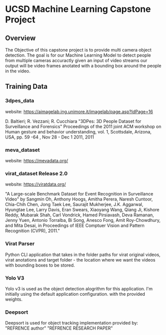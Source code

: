 # UCSD Machine Learning Capstone Project

## Overview 

The Objective of this capstone project is to provide multi camera object detection. The goal is for our Machine Learning Model to detect people from multiple cameras accuractly given an input of video streams our output will be video frames anotated with a bounding box around the people in the video.



## Training Data 


### 3dpes_data 

website: https://aimagelab.ing.unimore.it/imagelab/page.asp?IdPage=16

D. Baltieri; R. Vezzani; R. Cucchiara "3DPes: 3D People Dataset for Surveillance and Forensics" Proceedings of the 2011 joint ACM workshop on Human gesture and behavior understanding, vol. 1, Scottsdale, Arizona, USA, pp. 59 -64 , Nov 28 - Dec 1 2011, 2011

### meva_dataset

website: https://mevadata.org/


### virat_dataset Release 2.0

website: https://viratdata.org/

"A Large-scale Benchmark Dataset for Event Recognition in Surveillance Video" by Sangmin Oh, Anthony Hoogs, Amitha Perera, Naresh Cuntoor, Chia-Chih Chen, Jong Taek Lee, Saurajit Mukherjee, J.K. Aggarwal, Hyungtae Lee, Larry Davis, Eran Swears, Xiaoyang Wang, Qiang Ji, Kishore Reddy, Mubarak Shah, Carl Vondrick, Hamed Pirsiavash, Deva Ramanan, Jenny Yuen, Antonio Torralba, Bi Song, Anesco Fong, Amit Roy-Chowdhury, and Mita Desai, in Proceedings of IEEE Comptuer Vision and Pattern Recognition (CVPR), 2011."


### Virat Parser 
 Python CLI application that takes in the folder paths for virat original videos, virat anotations and target folder - the location where we want the videos with bounding boxes to be stored. 



 ### Yolo V3 
 Yolo v3 is used as the object detection alogrithm for this application. I'm initially using the default application configuration. with the provided weights. 


 ### Deepsort 
Deepsort is used for object tracking implementation provided by: "REFRENCE author" "REFRENCE RESEARCH PAPER"